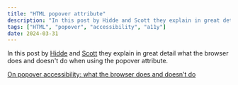 ```yaml
---
title: "HTML popover attribute"
description: "In this post by Hidde and Scott they explain in great detail what the browser does and doesn't do when using the popover attribute."
tags: ["HTML", "popover", "accessibility", "a11y"]
date: 2024-03-31
---
```

In this post by [Hidde](https://front-end.social/@hdv) and [Scott](https://front-end.social/@scottohara@a11y.info) they explain in great detail what the browser does and doesn't do when using the popover attribute.

[On popover accessibility: what the browser does and doesn’t do](https://hidde.blog/popover-accessibility/)
